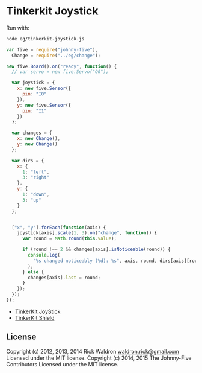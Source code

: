 <!--remove-start-->
# Tinkerkit Joystick

Run with:
```bash
node eg/tinkerkit-joystick.js
```
<!--remove-end-->

```javascript
var five = require("johnny-five"),
  Change = require("../eg/change");

new five.Board().on("ready", function() {
  // var servo = new five.Servo("O0");

  var joystick = {
    x: new five.Sensor({
      pin: "I0"
    }),
    y: new five.Sensor({
      pin: "I1"
    })
  };

  var changes = {
    x: new Change(),
    y: new Change()
  };

  var dirs = {
    x: {
      1: "left",
      3: "right"
    },
    y: {
      1: "down",
      3: "up"
    }
  };


  ["x", "y"].forEach(function(axis) {
    joystick[axis].scale(1, 3).on("change", function() {
      var round = Math.round(this.value);

      if (round !== 2 && changes[axis].isNoticeable(round)) {
        console.log(
          "%s changed noticeably (%d): %s", axis, round, dirs[axis][round]
        );
      } else {
        changes[axis].last = round;
      }
    });
  });
});


```





- [TinkerKit JoyStick](http://www.tinkerkit.com/joystick/)
- [TinkerKit Shield](http://www.tinkerkit.com/shield/)


<!--remove-start-->
## License
Copyright (c) 2012, 2013, 2014 Rick Waldron <waldron.rick@gmail.com>
Licensed under the MIT license.
Copyright (c) 2014, 2015 The Johnny-Five Contributors
Licensed under the MIT license.
<!--remove-end-->
